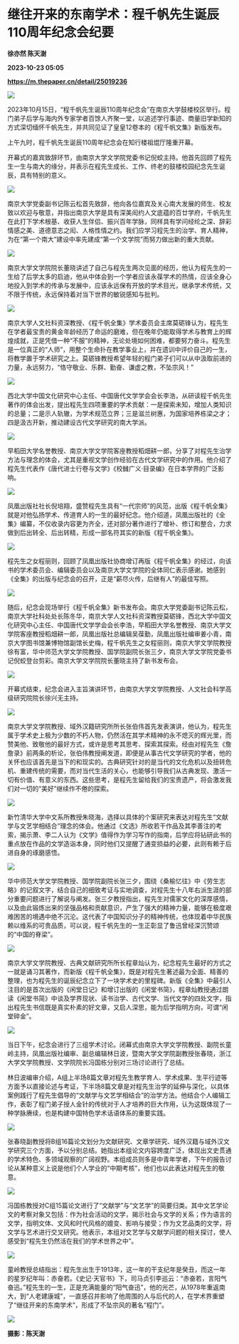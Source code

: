 # 继往开来的东南学术：程千帆先生诞辰110周年纪念会纪要
**徐亦然 陈天澍**

**2023-10-23 05:05**

**https://m.thepaper.cn/detail/25019236**

![](https://imagecloud.thepaper.cn/thepaper/image/275/148/764.jpg)

2023年10月15日，“程千帆先生诞辰110周年纪念会”在南京大学鼓楼校区举行。程门弟子后学与海内外专家学者百馀人齐聚一堂，以追述学行事迹、商量旧学新知的方式深切缅怀千帆先生，并共同见证了皇皇12卷本的《程千帆文集》新版发布。

上午九时，程千帆先生诞辰110周年纪念会在知行楼祖焜厅隆重开幕。

开幕式的嘉宾致辞环节，由南京大学文学院党委书记倪蛟主持。他首先回顾了程先生一生与南大的缘分，并表示在程先生成长、工作、终老的鼓楼校园纪念先生诞辰，具有特别的意义。

![](https://imagecloud.thepaper.cn/thepaper/image/275/141/472.jpg)

南京大学党委副书记陈云松首先致辞，他向各位嘉宾及关心南大发展的师生、校友致以欢迎与敬意，并指出南京大学是具有深美闳约人文底蕴的百廿学府，千帆先生在此打下学术根基、收获人生伴侣、振兴百年学脉，同样具有学问经纶之深、辞彩情感之美、道德意志之闳、人格性情之约。我们应学习程先生的治学、育人精神，为在“第一个南大”建设中率先建成“第一个文学院”而努力做出新的重大贡献。

![](https://imagecloud.thepaper.cn/thepaper/image/275/141/474.jpg)

南京大学文学院院长董晓讲述了自己与程先生两次见面的经历，他认为程先生的一生给了后学太多的启迪，他从中体会到一个学者应该永葆学术的热情，应该全身心地投入到学术的传承与发展中，应该永远保有开放的学术目光，继承学术传统，又不限于传统，永远保持着对当下世界的敏锐感知与批判。

![](https://imagecloud.thepaper.cn/thepaper/image/275/141/495.jpg)

南京大学人文社科资深教授、《程千帆全集》学术委员会主席莫砺锋认为，程先生在学者最宝贵的黄金年龄经历了命运的磨难，但在晚年仍能取得学术与教育上的辉煌成就，正是凭借一种“不服”的精神，无论处境如何困难，都要努力奋斗。程先生是一位真正的“人师”，用整个生命扑在教学事业上，并在遗训中评价自己的一生，将教学置于学术研究之上。莫砺锋教授希望年轻的程门弟子们可以从中汲取前进的力量，永远努力，“恪守敬业、乐群、勤奋、谦虚之教，不坠宗风！”

![](https://imagecloud.thepaper.cn/thepaper/image/275/141/515.jpg)

西北大学中国文化研究中心主任、中国唐代文学学会会长李浩，从研读程千帆先生著作的体会出发，提出程先生四项重要的学术贡献：一是探索未知，增加人类知识的总量；二是示人轨辙，为学术规范立界；三是滋兰树惠，为国家培养栋梁之才；四是汲古开新，推动建设古代文学研究的南大学派。

![](https://imagecloud.thepaper.cn/thepaper/image/275/141/795.jpg)

早稻田大学名誉教授、南京大学文学院客座教授稻畑耕一郎，分享了对程先生治学方法与理念的体会，尤其是重视文学创作经验在古代文学研究中的作用。他介绍了程先生代表作《唐代进士行卷与文学》《校雠广义·目录编》在日本学界的广泛影响。

![](https://imagecloud.thepaper.cn/thepaper/image/275/142/110.jpg)

凤凰出版社社长倪培翔，盛赞程先生具有“一代宗师”的风范，出版《程千帆全集》就是对他弘扬学术、传道育人的一生的最好纪念。他介绍道，凤凰出版社的《全集》编纂，不仅收录内容更为齐全，还对部分著作进行了增补、修订和整合，力求做到后出转全、后出转精，形成一部名符其实的新版《程千帆全集》。

![](https://imagecloud.thepaper.cn/thepaper/image/275/142/331.jpg)

程先生之女程丽则，回顾了凤凰出版社协商增订再版《程千帆全集》的经过，向该书的学术委员会、编辑委员会以及南京大学文学院的全体同仁表示感谢。她感到《全集》的出版与纪念会的召开，正是“薪尽火传，后继有人”的最佳写照。

![](https://imagecloud.thepaper.cn/thepaper/image/275/142/691.jpg)

随后，纪念会现场举行《程千帆全集》新书发布会。南京大学党委副书记陈云松，南京大学社科处处长陈冬华，南京大学人文社科资深教授莫砺锋，西北大学中国文化研究中心主任、中国唐代文学学会会长李浩，早稻田大学名誉教授、南京大学文学院客座教授稻畑耕一郎，凤凰出版社总编辑吴葆勤，凤凰出版社编审姜小青，南京大学图书馆兼博物馆副馆长史梅，程千帆先生之女程丽则，南京大学文学院教授徐有富，华中师范大学文学院教授、国学院副院长张三夕，南京大学文学院党委书记倪蛟登台剪彩。南京大学文学院院长董晓主持了新书发布会。

![](https://imagecloud.thepaper.cn/thepaper/image/275/143/184.jpg)

开幕式结束，纪念会进入主旨演讲环节，由南京大学文学院教授、人文社会科学高级研究院院长徐兴无主持。

![](https://imagecloud.thepaper.cn/thepaper/image/275/143/427.jpg)

南京大学文学院教授、域外汉籍研究所所长张伯伟首先发表演讲，他认为，程先生属于学术史上极为少数的不朽人物，仍然活在其学术精神的永不熄灭的辉光里，而赞美他、致敬他的最好方式，或许是思考其思考、探索其探索。经由对程先生《詹詹录》前两条的析论，张伯伟教授阐发道，即便是从事古代文学研究的学者，他的关怀也应该首先是当下的和现实的。古典研究针对的是当代的文化危机以及扭转危机、重建传统的需要，而对当代生活的关心，也能够引导我们从古典发现、激活一切有价值、有意义的东西。这些思考，是程先生留给我们的宝贵遗产，将会激发我们对一切的“美好”继续作不倦的探索。

![](https://imagecloud.thepaper.cn/thepaper/image/275/147/960.jpg)

新竹清华大学中文系所教授朱晓海，选择以具体的个案研究来表达对程先生“文献学与文艺学相结合”理念的体会。他通过《文选》所收若干作品及其李善注的考索，揭示萧、李二人认为《文学》值得作为学习写作的指南，后学应将钻研此书的重点放在作品的文学造诣本身，同时他们又提醒了通变损益的必要，此则有赖于后进自身的琢磨感悟。

![](https://imagecloud.thepaper.cn/thepaper/image/275/148/761.JPG)

华中师范大学文学院教授、国学院副院长张三夕，围绕《桑榆忆往》中《劳生志略》的记叙文字，结合自己的细致考证与实地调查，对程先生十八年右派生涯的部分重要问题进行了解说与阐发。张三夕教授指出，程先生对儒家文化的深厚感情，以及由此锻炼出来的坚强品格和贡献意识，产生了强大的精神力量，能够在极度艰难困苦的境遇中绝不沉沦。这代表了中国知识分子的精神传统，也体现着中华民族赖以维系的可贵品质，可以说，程千帆先生的一生正彰显了鲁迅曾经深沉赞颂的“中国的脊梁”。

![](https://imagecloud.thepaper.cn/thepaper/image/275/148/762.JPG)

南京大学文学院教授、古典文献研究所所长程章灿认为，纪念程先生最好的方式之一就是诵习其著作，而新版《程千帆全集》，既是对程先生著述最为全面、精善的整理，也为程先生的诞辰纪念立下了一块学术史的里程碑。新版《全集》中最引人注目的是首次出版的《闲堂日记》和增订出版的《闲堂书简》，程章灿教授通过朗读《闲堂书简》中谈及学界现状、读书治学、古代文学、当代文学的四处文字，指出程先生书信既是真实朴素的好文章，又启人深思，能为后学指明方向，可谓“闲堂碎金”。

![](https://imagecloud.thepaper.cn/thepaper/image/275/148/763.JPG)

当日下午，纪念会进行了三组学术讨论。闭幕式由南京大学文学院教授、副院长童岭主持，凤凰出版社编审、副总编辑林日波，暨南大学文学院副教授张春晓，浙江大学文学院教授、文学院院长冯国栋分别对三场讨论进行了总结。

林日波编审介绍，A组上半场8篇文章对程先生教学育人、学术成果、生平行迹等方面予以直接论述与考证，下半场8篇文章是对程先生治学的延伸与深化，以具体案例践行了程先生倡导的“文献学与文艺学相结合”的治学方法。他结合个人编辑工作，表彰了程门弟子授人金针的传统对于人才培养的巨大作用，认为这既体现了一种学脉赓续，也是构建中国特色学术话语体系的重要实践。

![](https://imagecloud.thepaper.cn/thepaper/image/275/148/765.JPG)

张春晓副教授将B组16篇论文划分为文献研究、文章学研究、域外汉籍与域外汉文学研究三个方面，予以分别总结。她指出本组论文内容跨度广泛，体现出文史贯通的学术特色、多领域观察的广阔视野。本组成员则多是中青年学者，下午的报告讨论从某种意义上说是他们个人学业的“中期考核”，他们也以此表达对程先生的敬意。

![](https://imagecloud.thepaper.cn/thepaper/image/275/148/767.JPG)

冯国栋教授对C组15篇论文进行了“文献学”与“文艺学”的简要归类。其中文艺学论文的考察对象又包括：作为社会活动的文学，揭示社会与文学的关系；作为语言的文学，指明文体、文风和时代风格的嬗变、影响与接受；作为文艺品类的文学，将文学与艺术进行交叉研究。他表示，本组对文艺学与文献学问题的相关探讨，使人感受到“程先生仍然活在我们的学术世界之中”。

![](https://imagecloud.thepaper.cn/thepaper/image/275/148/768.JPG)

童岭教授总结指出：程先生出生于1913年，这一年的干支纪年是癸丑，而这一年的星岁纪年叫：赤奋若。《史记·天官书》下，司马贞引李巡云：“赤奋若，言阳气奋迅。”程先生的一生，正是充满能量的“阳气奋迅”，他的光芒，从1978年重返南大，到“人老建康城”，一直感召并影响了他周围的人与后代的人，在学术界重塑了“继往开来的东南学术”，形成了不坠宗风的著名“程门”。

![](https://imagecloud.thepaper.cn/thepaper/image/275/148/769.JPG)

**摄影：陈天澍**